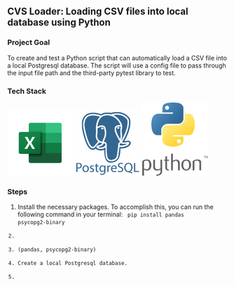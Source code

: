 ## CVS Loader: Loading CSV files into local database using Python

### Project Goal 
To create and test a Python script that can automatically load a CSV file into a local Postgresql database. The script will use a config file to pass through the input file path and the third-party pytest library to test.

### Tech Stack
<p float='left'>
  <img src='/logos/logo_excel.png' width='150' />
  <img src='/logos/logo_postgres.png' width='150' /> 
  <img src='/logos/logo_python.png' width='150' />
</p>

### Steps
1. Install the necessary packages. To accomplish this, you can run the following command in your terminal: <code> pip install pandas psycopg2-binary
2. 
3. (pandas, psycopg2-binary)
4. Create a local Postgresql database. 
5. 